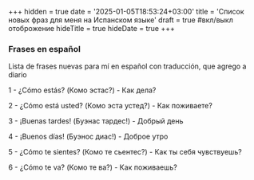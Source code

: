 +++
hidden = true
date = '2025-01-05T18:53:24+03:00'
title = 'Список новых фраз для меня на Испанском языке'
draft = true  #вкл/выкл отоброжение
hideTitle = true 
hideDate = true
+++

### Frases en español

Lista de frases nuevas para mí en español con traducción, que agrego a diario

1 - ¿Cómo estás? (Комо эстас?) - Как дела?

2 - ¿Cómo está usted? (Комо эста устед?) - Как поживаете?

3 - ¡Buenas tardes! (Буэнас тардес!) - Добрый день

4 - ¡Buenos días! (Буэнос диас!) - Доброе утро

5 - ¿Cómo te sientes? (Комо те сьентес?) - Как ты себя чувствуешь?

6 - ¿Cómo te va? (Комо те ва?) - Как поживаешь?